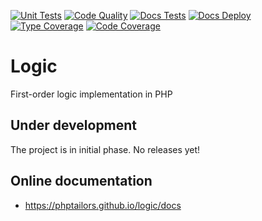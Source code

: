 [![Unit Tests](https://github.com/phptailors/logic/workflows/Unit%20Tests/badge.svg?branch=master&event=push)](https://github.com/phptailors/logic/actions?query=workflow%3A%22Unit+Tests%22+branch%3Amaster)
[![Code Quality](https://github.com/phptailors/logic/workflows/Code%20Quality/badge.svg?branch=master&event=push)](https://github.com/phptailors/logic/actions?query=workflow%3A%22Code+Quality%22+branch%3Amaster)
[![Docs Tests](https://github.com/phptailors/logic/workflows/Docs%20Tests/badge.svg?branch=master&event=push)](https://github.com/phptailors/logic/actions?query=workflow%3A%22Docs+Tests%22+branch%3Amaster)
[![Docs Deploy](https://github.com/phptailors/logic/workflows/Docs%20Deploy/badge.svg?branch=master&event=push)](https://github.com/phptailors/logic/actions?query=workflow%3A%22Docs+Deploy%22+branch%3Amaster)
[![Type Coverage](https://shepherd.dev/github/phptailors/logic/coverage.svg)](https://shepherd.dev/github/phptailors/logic)
[![Code Coverage](https://codecov.io/gh/phptailors/logic/branch/main/graph/badge.svg?token=TWIzApc7Wd)](https://codecov.io/gh/phptailors/logic)

# Logic

First-order logic implementation in PHP

## Under development

The project is in initial phase. No releases yet!

## Online documentation

- https://phptailors.github.io/logic/docs
